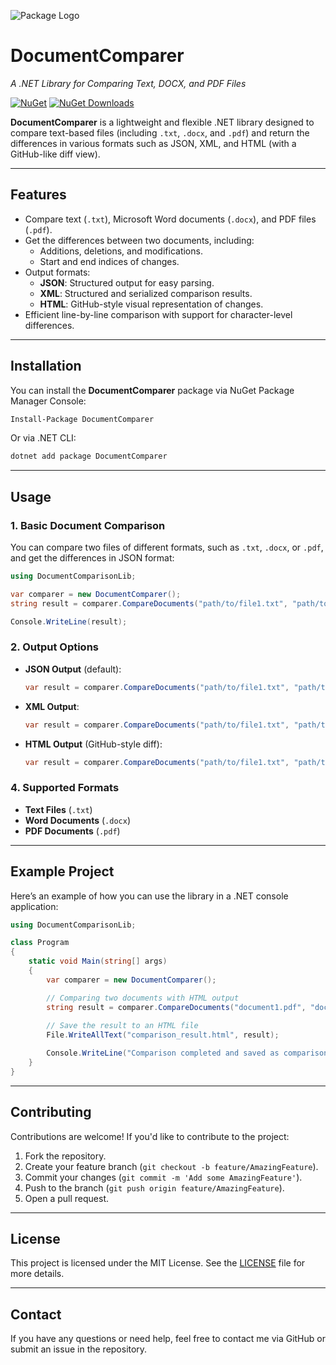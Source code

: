 ![Package Logo](https://github.com/SamoProgrammer/DocumentComparer/blob/main/DocumentComparerLogo.webp)

# **DocumentComparer**  
*A .NET Library for Comparing Text, DOCX, and PDF Files*

[![NuGet](https://img.shields.io/nuget/v/DocumentComparisonLib.svg)](https://www.nuget.org/packages/DocumentComparer/)
[![NuGet Downloads](https://img.shields.io/nuget/dt/DocumentComparisonLib.svg)](https://www.nuget.org/packages/DocumentComparer/)

**DocumentComparer** is a lightweight and flexible .NET library designed to compare text-based files (including `.txt`, `.docx`, and `.pdf`) and return the differences in various formats such as JSON, XML, and HTML (with a GitHub-like diff view). 

---

## **Features**
- Compare text (`.txt`), Microsoft Word documents (`.docx`), and PDF files (`.pdf`).
- Get the differences between two documents, including:
  - Additions, deletions, and modifications.
  - Start and end indices of changes.
- Output formats:
  - **JSON**: Structured output for easy parsing.
  - **XML**: Structured and serialized comparison results.
  - **HTML**: GitHub-style visual representation of changes.
- Efficient line-by-line comparison with support for character-level differences.

---

## **Installation**

You can install the **DocumentComparer** package via NuGet Package Manager Console:

```bash
Install-Package DocumentComparer
```

Or via .NET CLI:

```bash
dotnet add package DocumentComparer
```

---

## **Usage**

### **1. Basic Document Comparison**

You can compare two files of different formats, such as `.txt`, `.docx`, or `.pdf`, and get the differences in JSON format:

```csharp
using DocumentComparisonLib;

var comparer = new DocumentComparer();
string result = comparer.CompareDocuments("path/to/file1.txt", "path/to/file2.docx", "json");

Console.WriteLine(result);
```

### **2. Output Options**

- **JSON Output** (default):
  ```csharp
  var result = comparer.CompareDocuments("path/to/file1.txt", "path/to/file2.pdf", "json");
  ```
  
- **XML Output**:
  ```csharp
  var result = comparer.CompareDocuments("path/to/file1.txt", "path/to/file2.pdf", "xml");
  ```
  
- **HTML Output** (GitHub-style diff):
  ```csharp
  var result = comparer.CompareDocuments("path/to/file1.txt", "path/to/file2.pdf", "html");
  ```


### **4. Supported Formats**
- **Text Files** (`.txt`)
- **Word Documents** (`.docx`)
- **PDF Documents** (`.pdf`)

---

## **Example Project**

Here’s an example of how you can use the library in a .NET console application:

```csharp
using DocumentComparisonLib;

class Program
{
    static void Main(string[] args)
    {
        var comparer = new DocumentComparer();

        // Comparing two documents with HTML output
        string result = comparer.CompareDocuments("document1.pdf", "document2.docx", "html");
        
        // Save the result to an HTML file
        File.WriteAllText("comparison_result.html", result);

        Console.WriteLine("Comparison completed and saved as comparison_result.html");
    }
}
```

---

## **Contributing**

Contributions are welcome! If you'd like to contribute to the project:

1. Fork the repository.
2. Create your feature branch (`git checkout -b feature/AmazingFeature`).
3. Commit your changes (`git commit -m 'Add some AmazingFeature'`).
4. Push to the branch (`git push origin feature/AmazingFeature`).
5. Open a pull request.

---

## **License**

This project is licensed under the MIT License. See the [LICENSE](LICENSE) file for more details.

---

## **Contact**

If you have any questions or need help, feel free to contact me via GitHub or submit an issue in the repository.

